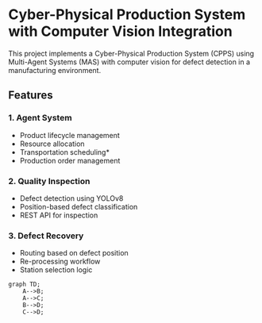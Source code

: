 # Cyber-Physical Production System with Computer Vision Integration

This project implements a Cyber-Physical Production System (CPPS) using Multi-Agent Systems (MAS) with computer vision for defect detection in a manufacturing environment.

## Features

### 1. Agent System
- Product lifecycle management
- Resource allocation  
- Transportation scheduling* 
- Production order management

### 2. Quality Inspection
- Defect detection using YOLOv8
- Position-based defect classification
- REST API for inspection 

### 3. Defect Recovery
- Routing based on defect position
- Re-processing workflow
- Station selection logic

```mermaid
graph TD;
    A-->B;
    A-->C;
    B-->D;
    C-->D;
```